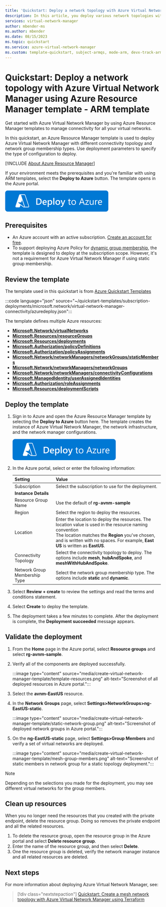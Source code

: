 ```yaml
---
title: 'Quickstart: Deploy a network topology with Azure Virtual Network Manager using Azure Resource Manager template - ARM template'
description: In this article, you deploy various network topologies with Azure Virtual Network Manager using Azure Resource Manager template(ARM template).
services: virtual-network-manager
author: mbender-ms
ms.author: mbender
ms.date: 08/15/2023
ms.topic: quickstart
ms.service: azure-virtual-network-manager
ms.custom: template-quickstart, subject-armqs, mode-arm, devx-track-arm-template
---
```


# Quickstart: Deploy a network topology with Azure Virtual Network Manager using Azure Resource Manager template - ARM template

Get started with Azure Virtual Network Manager by using Azure Resource Manager templates to manage connectivity for all your virtual networks.

In this quickstart, an Azure Resource Manager template is used to deploy Azure Virtual Network Manager with different connectivity topology and network group membership types. Use deployment parameters to specify the type of configuration to deploy.

[!INCLUDE [About Azure Resource Manager](~/reusable-content/ce-skilling/azure/includes/resource-manager-quickstart-introduction.md)]

If your environment meets the prerequisites and you're familiar with using ARM templates, select the **Deploy to Azure** button. The template opens in the Azure portal.

   [![Deploy To Azure](https://raw.githubusercontent.com/Azure/azure-quickstart-templates/master/1-CONTRIBUTION-GUIDE/images/deploytoazure.svg?sanitize=true)](https://portal.azure.com/#create/Microsoft.Template/uri/https%3A%2F%2Fraw.githubusercontent.com%2FAzure%2Fazure-quickstart-templates%2Fmaster%2Fsubscription-deployments%2Fmicrosoft.network%2Fvirtual-network-manager-connectivity%2Fazuredeploy.json)

## Prerequisites

- An Azure account with an active subscription. [Create an account for free](https://azure.microsoft.com/free/?WT.mc_id=A261C142F).
- To support deploying Azure Policy for [dynamic group membership](concept-network-groups.md#dynamic-membership), the template is designed to deploy at the subscription scope. However, it's not a requirement for Azure Virtual Network Manager if using static group membership.

## Review the template

The template used in this quickstart is from [Azure Quickstart Templates](/samples/azure/azure-quickstart-templates/virtual-network-manager-connectivity/)

:::code language="json" source="~/quickstart-templates/subscription-deployments/microsoft.network/virtual-network-manager-connectivity/azuredeploy.json":::

The template defines multiple Azure resources:

- [**Microsoft.Network/virtualNetworks**](/azure/templates/microsoft.network/virtualnetworks)
- [**Microsoft.Resources/resourceGroups**](/azure/templates/microsoft.resources/resourcegroups)
- [**Microsoft.Resources/deployments**](/azure/templates/microsoft.resources/deployments)
- [**Microsoft.Authorization/policyDefinitions**](/azure/templates/microsoft.authorization/policydefinitions)
- [**Microsoft.Authorization/policyAssignments**](/azure/templates/microsoft.authorization/policyassignments)
- [**Microsoft.Network/networkManagers/networkGroups/staticMembers**](/azure/templates/microsoft.network/networkmanagers/networkgroups/staticmembers)
- [**Microsoft.Network/networkManagers/networkGroups**](/azure/templates/microsoft.network/networkmanagers/networkgroups)
- [**Microsoft.Network/networkManagers/connectivityConfigurations**](/azure/templates/Microsoft.Network/networkManagers/connectivityconfigurations)
- [**Microsoft.ManagedIdentity/userAssignedIdentities**](/azure/templates/microsoft.managedidentity/userassignedidentities)
- [**Microsoft.Authorization/roleAssignments**](/azure/templates/microsoft.authorization/roleassignments)
- [**Microsoft.Resources/deploymentScripts**](/azure/templates/microsoft.resources/deploymentscripts)

## Deploy the template

1. Sign in to Azure and open the Azure Resource Manager template by selecting the **Deploy to Azure** button here. The template creates the instance of Azure Virtual Network Manager, the network infrastructure, and the network manager configurations.

   [![Deploy To Azure](https://raw.githubusercontent.com/Azure/azure-quickstart-templates/master/1-CONTRIBUTION-GUIDE/images/deploytoazure.svg?sanitize=true)](https://portal.azure.com/#create/Microsoft.Template/uri/https%3A%2F%2Fraw.githubusercontent.com%2FAzure%2Fazure-quickstart-templates%2Fmaster%2Fsubscription-deployments%2Fmicrosoft.network%2Fvirtual-network-manager-connectivity%2Fazuredeploy.json)

1. In the Azure portal, select or enter the following information:

   | Setting | Value |
   |---|---|
   | Subscription | Select the subscription to use for the deployment. |
   | **Instance Details** |  |
   | Resource Group Name | Use the default of **rg-avnm-sample** |
   | Region | Select the region to deploy the resources. |
   | Location | Enter the location to deploy the resources. The location value is used in the resource naming convention</br> The location matches the **Region** you've chosen, and is written with no spaces. For example, **East US** is written as **EastUS**. |
   | Connectivity Topology | Select the connectivity topology to deploy. The options include **mesh**, **hubAndSpoke**, and **meshWithHubAndSpoke**. |
   | Network Group Membership Type | Select the network group membership type. The options include **static** and **dynamic**. |

1. Select **Review + create** to review the settings and read the terms and conditions statement. 
1. Select **Create** to deploy the template.
1. The deployment takes a few minutes to complete. After the deployment is complete, the **Deployment succeeded** message appears.

## Validate the deployment

1. From the **Home** page in the Azure portal, select **Resource groups** and select **rg-avnm-sample**.
1. Verify all of the components are deployed successfully.

    :::image type="content" source="media/create-virtual-network-manager-template/template-resources.png" alt-text="Screenshot of all deployed resources in Azure portal.":::

1. Select the **avnm-EastUS** resource.
1. In the **Network Groups** page,  select **Settings>NetworkGroups>ng-EastUS-static**.
   
   :::image type="content" source="media/create-virtual-network-manager-template/static-network-group.png" alt-text="Screenshot of deployed network groups in Azure portal.":::

1. On the **ng-EastUS-static** page, select **Settings>Group Members** and verify a set of virtual networks are deployed.

    :::image type="content" source="media/create-virtual-network-manager-template/mesh-group-members.png" alt-text="Screenshot of static members in network group for a static topology deployment.":::

> [!NOTE]
> Depending on the selections you made for the deployment, you may see different virtual networks for the group members.

## Clean up resources

When you no longer need the resources that you created with the private endpoint, delete the resource group. Doing so removes the private endpoint and all the related resources.

1. To delete the resource group, open the resource group in the Azure portal and select **Delete resource group**.
1. Enter the name of the resource group, and then select **Delete**.
1. One the resource group is deleted, verify the network manager instance and all related resources are deleted.

## Next steps

For more information about deploying Azure Virtual Network Manager, see:
> [!div class="nextstepaction"]
> [Quickstart: Create a mesh network topology with Azure Virtual Network Manager using Terraform](create-virtual-network-manager-terraform.md)